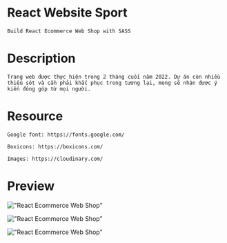 # React Website Sport

    Build React Ecommerce Web Shop with SASS

# Description

    Trang web được thực hiện trong 2 tháng cuối năm 2022. Dự án còn nhiều thiếu sót và cần phải khắc phục trong tương lại, mong sẽ nhận được ý kiến đóng góp từ mọi người.

# Resource

    Google font: https://fonts.google.com/

    Boxicons: https://boxicons.com/

    Images: https://cloudinary.com/

# Preview

!["React Ecommerce Web Shop"](https://res.cloudinary.com/chidung2302/image/upload/v1672563567/WebSport/screencapture-localhost-3000-2023-01-01-15_47_36_mfa5qo.png "React Ecommerce Web Shop")

!["React Ecommerce Web Shop"](https://res.cloudinary.com/chidung2302/image/upload/v1672563571/WebSport/screencapture-localhost-3000-catalog-2023-01-01-15_48_03_rxydbp.png "React Ecommerce Web Shop")

!["React Ecommerce Web Shop"](https://res.cloudinary.com/chidung2302/image/upload/v1672563569/WebSport/screencapture-localhost-3000-catalog-ao-thun-dinosaur-02-2023-01-01-15_58_03_hjuj6j.png "React Ecommerce Web Shop")

<!-- - Đăng nhập, đăng ký (xác nhận otp), quên mật khẩu -->

<!-- - tìm kiếm theo tên -->

<!-- - thêm vào giỏ hàng (check số lượng) -->
<!-- - chỉnh sửa thông tin cá nhân -->

<!-- - đặt hàng, thanh toán bằng visa -->
  <!-- - theo dõi đơn hàng (Có thể bỏ qua, cho vào mục hướng phát triển) -->
<!--
    <!-- Admin: tạo 1 page quản lý riêng (cop từ quản lý thư viện)

- quản lý sản phẩm ( thêm, sửa, xoá, tìm kiếm)
- duyệt, hủy, quản lý đơn hàng
- thống kê -->
